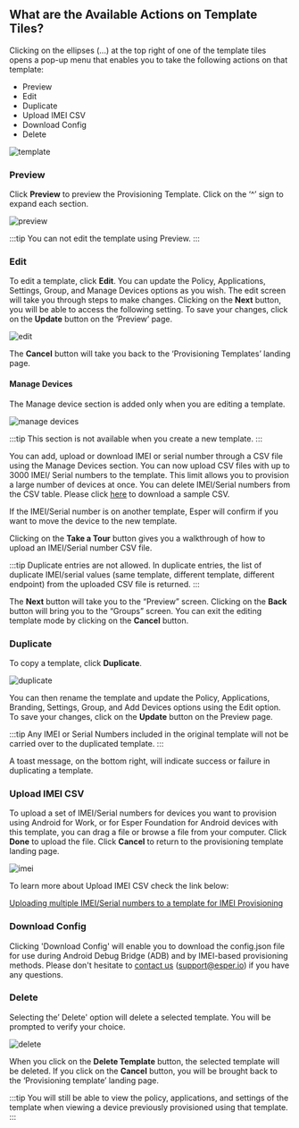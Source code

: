 
## What are the Available Actions on Template Tiles?

Clicking on the ellipses (...) at the top right of one of the template tiles opens a pop-up menu that enables you to take the following actions on that template:

-   Preview 
-   Edit
-   Duplicate
-   Upload IMEI CSV
-   Download Config
-   Delete
    

![template](./images/3_ProvisioningTemplates_Actions.png)

### Preview

Click **Preview** to preview the Provisioning Template. Click on the ‘^’ sign to expand each section.

![preview](./images/4_ProvisioningTemplates_Preview.png)

:::tip
You can not edit the template using Preview.
:::

### Edit

To edit a template, click **Edit**. You can update the Policy, Applications, Settings, Group, and Manage Devices options as you wish. The edit screen will take you through steps to make changes. Clicking on the **Next** button, you will be able to access the following setting. To save your changes, click on the **Update** button on the ‘Preview’ page.

  
![edit](./images/5_ProvisioningTemplates_Edit.png)

The **Cancel** button will take you back to the ‘Provisioning Templates’ landing page.

#### Manage Devices

The Manage device section is added only when you are editing a template.

![manage devices](./images/5a-managedevice.png)

  
:::tip
This section is not available when you create a new template.
:::

You can add, upload or download IMEI or serial number through a CSV file using the Manage Devices section. You can now upload CSV files with up to 3000 IMEI/ Serial numbers to the template. This limit allows you to provision a large number of devices at once. You can delete IMEI/Serial numbers from the CSV table. Please click [here](/develop_sample_CSV.csv) to download a sample CSV. 

If the IMEI/Serial number is on another template, Esper will confirm if you want to move the device to the new template.

Clicking on the **Take a Tour** button gives you a walkthrough of how to upload an IMEI/Serial number CSV file.

:::tip
Duplicate entries are not allowed. In duplicate entries, the list of duplicate IMEI/serial values (same template, different template, different endpoint) from the uploaded CSV file is returned.
:::

The **Next** button will take you to the “Preview” screen. Clicking on the **Back** button will bring you to the “Groups” screen. You can exit the editing template mode by clicking on the **Cancel** button.

### Duplicate

To copy a template, click **Duplicate**.

![duplicate](./images/6_ProvisioningTemplates_Duplicate.png)

You can then rename the template and update the Policy, Applications, Branding, Settings, Group, and Add Devices options using the Edit option. To save your changes, click on the **Update** button on the Preview page.

:::tip
Any IMEI or Serial Numbers included in the original template will not be carried over to the duplicated template.
:::

A toast message, on the bottom right, will indicate success or failure in duplicating a template.

### Upload IMEI CSV

To upload a set of IMEI/Serial numbers for devices you want to provision using Android for Work, or for Esper Foundation for Android devices with this template, you can drag a file or browse a file from your computer. Click **Done** to upload the file. Click **Cancel** to return to the provisioning template landing page.

![imei](./images/7_ProvisioningTemplates_IMEI_Upload.png)
  

To learn more about Upload IMEI CSV check the link below: 

[Uploading multiple IMEI/Serial numbers to a template for IMEI Provisioning](../provisioning-methods/imei-provisioning.md)

### Download Config

Clicking 'Download Config' will enable you to download the config.json file for use during Android Debug Bridge (ADB) and by IMEI-based provisioning methods. Please don't hesitate to [contact us](../getting-started/contact.md) ([support@esper.io](mailto:support@esper.io)) if you have any questions.

### Delete

Selecting the’ Delete' option will delete a selected template. You will be prompted to verify your choice.

![delete](./images/8_ProvisioningTemplates_Delete_Template.png)

When you click on the **Delete Template** button, the selected template will be deleted. If you click on the **Cancel** button, you will be brought back to the ‘Provisioning template’ landing page.

:::tip
You will still be able to view the policy, applications, and settings of the template when viewing a device previously provisioned using that template.
:::
